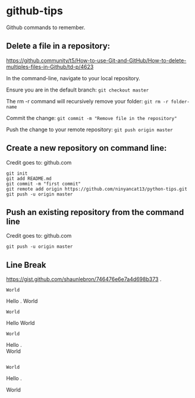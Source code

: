 # github-tips
Github commands to remember.

## Delete a file in a repository:
https://github.community/t5/How-to-use-Git-and-GitHub/How-to-delete-multiples-files-in-Github/td-p/4623

In the command-line, navigate to your local repository.

Ensure you are in the default branch:
```git checkout master```

The rm -r command will recursively remove your folder:
```git rm -r folder-name```

Commit the change:
```git commit -m "Remove file in the repository"```

Push the change to your remote repository:
```git push origin master```

## Create a new repository on command line:
Credit goes to: github.com
  
```echo "# python-tips" >> README.md
git init
git add README.md
git commit -m "first commit"
git remote add origin https://github.com/ninyancat13/python-tips.git
git push -u origin master
```

## Push an existing repository from the command line
Credit goes to: github.com
  
```git remote add origin https://github.com/ninyancat13/python-tips.git
git push -u origin master
```
## Line Break
https://gist.github.com/shaunlebron/746476e6e7a4d698b373 . 

```Hello  (<-- two spaces)
World
``` 

Hello . 
World

```Hello
World
```

Hello World

```Hello<br/>
World
```

Hello .  
World

```Hello

World
```

Hello .  

World
